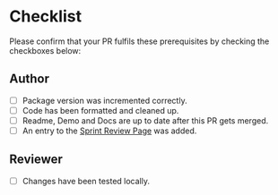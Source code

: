 # Checklist

Please confirm that your PR fulfils these prerequisites by checking the checkboxes below:

## Author

- [ ] Package version was incremented correctly.
- [ ] Code has been formatted and cleaned up.
- [ ] Readme, Demo and Docs are up to date after this PR gets merged.
- [ ] An entry to the [Sprint Review Page](https://zvoove.atlassian.net/l/cp/J31xFdA5) was added.

## Reviewer

- [ ] Changes have been tested locally.
